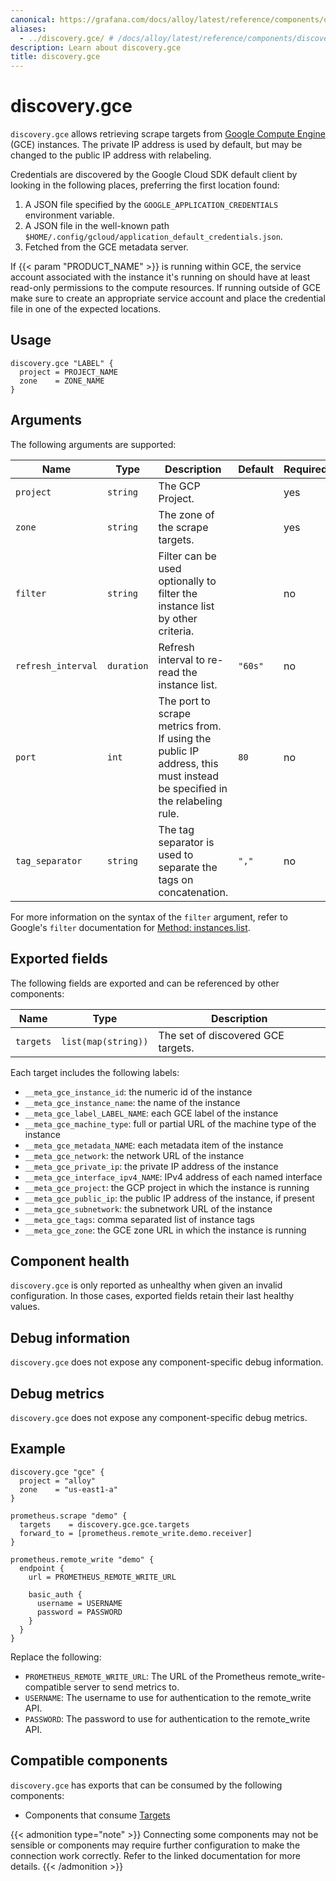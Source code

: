 ```yaml
---
canonical: https://grafana.com/docs/alloy/latest/reference/components/discovery/discovery.gce/
aliases:
  - ../discovery.gce/ # /docs/alloy/latest/reference/components/discovery.gce/
description: Learn about discovery.gce
title: discovery.gce
---
```


# discovery.gce

`discovery.gce` allows retrieving scrape targets from [Google Compute Engine][] (GCE) instances.
The private IP address is used by default, but may be changed to the public IP address with relabeling.

Credentials are discovered by the Google Cloud SDK default client by looking in the following places, preferring the first location found:

1. A JSON file specified by the `GOOGLE_APPLICATION_CREDENTIALS` environment variable.
2. A JSON file in the well-known path `$HOME/.config/gcloud/application_default_credentials.json`.
3. Fetched from the GCE metadata server.

If {{< param "PRODUCT_NAME" >}} is running within GCE, the service account associated with the instance it's running on should have at least read-only permissions to the compute resources.
If running outside of GCE make sure to create an appropriate service account and place the credential file in one of the expected locations.

[Google Compute Engine]: https://cloud.google.com/compute

## Usage

```alloy
discovery.gce "LABEL" {
  project = PROJECT_NAME
  zone    = ZONE_NAME
}
```

## Arguments

The following arguments are supported:

Name               | Type       | Description                                                                                                             | Default | Required
-------------------|------------|-------------------------------------------------------------------------------------------------------------------------|---------|---------
`project`          | `string`   | The GCP Project.                                                                                                        |         | yes
`zone`             | `string`   | The zone of the scrape targets.                                                                                         |         | yes
`filter`           | `string`   | Filter can be used optionally to filter the instance list by other criteria.                                            |         | no
`refresh_interval` | `duration` | Refresh interval to re-read the instance list.                                                                          | `"60s"` | no
`port`             | `int`      | The port to scrape metrics from. If using the public IP address, this must instead be specified in the relabeling rule. | `80`    | no
`tag_separator`    | `string`   | The tag separator is used to separate the tags on concatenation.                                                        | `","`   | no

For more information on the syntax of the `filter` argument, refer to Google's `filter` documentation for [Method: instances.list][].

[Method: instances.list]: https://cloud.google.com/compute/docs/reference/latest/instances/list

## Exported fields

The following fields are exported and can be referenced by other components:

Name      | Type                | Description
----------|---------------------|-----------------------------------
`targets` | `list(map(string))` | The set of discovered GCE targets.

Each target includes the following labels:

* `__meta_gce_instance_id`: the numeric id of the instance
* `__meta_gce_instance_name`: the name of the instance
* `__meta_gce_label_LABEL_NAME`: each GCE label of the instance
* `__meta_gce_machine_type`: full or partial URL of the machine type of the instance
* `__meta_gce_metadata_NAME`: each metadata item of the instance
* `__meta_gce_network`: the network URL of the instance
* `__meta_gce_private_ip`: the private IP address of the instance
* `__meta_gce_interface_ipv4_NAME`: IPv4 address of each named interface
* `__meta_gce_project`: the GCP project in which the instance is running
* `__meta_gce_public_ip`: the public IP address of the instance, if present
* `__meta_gce_subnetwork`: the subnetwork URL of the instance
* `__meta_gce_tags`: comma separated list of instance tags
* `__meta_gce_zone`: the GCE zone URL in which the instance is running


## Component health

`discovery.gce` is only reported as unhealthy when given an invalid configuration.
In those cases, exported fields retain their last healthy values.

## Debug information

`discovery.gce` does not expose any component-specific debug information.

## Debug metrics

`discovery.gce` does not expose any component-specific debug metrics.

## Example

```alloy
discovery.gce "gce" {
  project = "alloy"
  zone    = "us-east1-a"
}

prometheus.scrape "demo" {
  targets    = discovery.gce.gce.targets
  forward_to = [prometheus.remote_write.demo.receiver]
}

prometheus.remote_write "demo" {
  endpoint {
    url = PROMETHEUS_REMOTE_WRITE_URL

    basic_auth {
      username = USERNAME
      password = PASSWORD
    }
  }
}
```
Replace the following:
  - `PROMETHEUS_REMOTE_WRITE_URL`: The URL of the Prometheus remote_write-compatible server to send metrics to.
  - `USERNAME`: The username to use for authentication to the remote_write API.
  - `PASSWORD`: The password to use for authentication to the remote_write API.

<!-- START GENERATED COMPATIBLE COMPONENTS -->

## Compatible components

`discovery.gce` has exports that can be consumed by the following components:

- Components that consume [Targets](../../../compatibility/#targets-consumers)

{{< admonition type="note" >}}
Connecting some components may not be sensible or components may require further configuration to make the connection work correctly.
Refer to the linked documentation for more details.
{{< /admonition >}}

<!-- END GENERATED COMPATIBLE COMPONENTS -->
